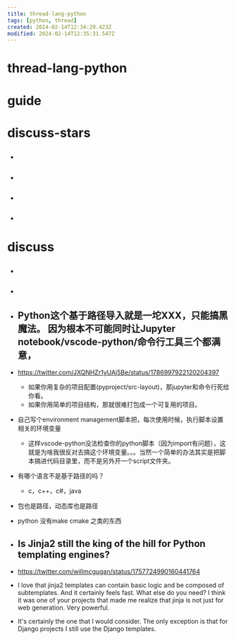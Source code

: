 ```yaml
---
title: thread-lang-python
tags: [python, thread]
created: 2024-02-14T12:34:29.423Z
modified: 2024-02-14T12:35:31.547Z
---
```


# thread-lang-python

# guide

# discuss-stars
- ## 

- ## 

- ## 

- ## 
# discuss
- ## 

- ## 

- ## Python这个基于路径导入就是一坨XXX，只能搞黑魔法。 因为根本不可能同时让Jupyter notebook/vscode-python/命令行工具三个都满意，
- https://twitter.com/JXQNHZr1yUAj5Be/status/1786997922120204397
  - 如果你用复杂的项目配置(pyproject/src-layout)，那jupyter和命令行死给你看。 
  - 如果你用简单的项目结构，那就很难打包成一个可复用的项目。
- 自己写个environment management脚本把，每次使用时候，执行脚本设置相关的环境变量
  - 这样vscode-python没法检查你的python脚本（因为import有问题），这就是为啥我很反对去搞这个环境变量。。。当然一个简单的办法其实是把脚本搞进代码目录里，而不是另外开一个script文件夹。
- 有哪个语言不是基于路径的吗？
  - c，c++，c#，java
- 包也是路径，动态库也是路径

- python 没有make cmake 之类的东西

- ## Is Jinja2 still the king of the hill for Python templating engines?
- https://twitter.com/willmcgugan/status/1757724990160441764
- I love that jinja2 templates can contain basic logic and  be composed of subtemplates. And it certainly feels fast. What else do you need? I think it was one of your projects that made me realize that jinja is not just for web generation. Very powerful.
- It's certainly the one that I would consider. The only exception is that for Django projects I still use the Django templates.
